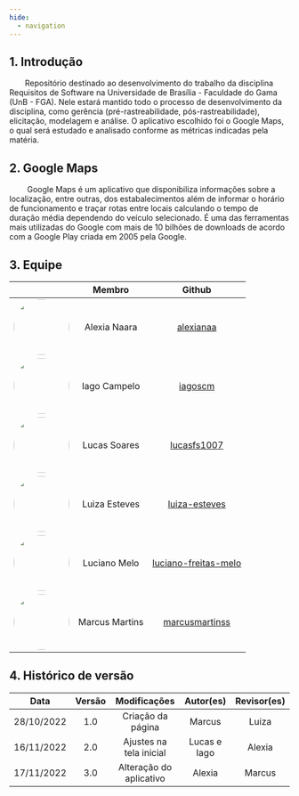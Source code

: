 ```yaml
---
hide:
  - navigation
---
```


## 1. Introdução

&emsp;&emsp;Repositório destinado ao desenvolvimento do trabalho da disciplina Requisitos de Software na Universidade de Brasília - Faculdade do Gama (UnB - FGA). Nele estará mantido todo o processo de desenvolvimento da disciplina, como gerência (pré-rastreabilidade, pós-rastreabilidade), elicitação, modelagem e análise. O aplicativo escolhido foi o Google Maps, o qual será estudado e analisado conforme as métricas indicadas pela matéria.

## 2. Google Maps

&emsp;&emsp; Google Maps é um aplicativo que disponibiliza informações sobre a localização, entre outras, dos estabalecimentos além de informar o horário de funcionamento e traçar rotas entre locais calculando o tempo de duração média dependendo do veículo selecionado. É uma das ferramentas mais utilizadas do Google com mais de 10 bilhões de downloads de acordo com a Google Play criada em 2005 pela Google.

## 3. Equipe

<center>

|                                                                                                          |     Membro     |                             Github                              |
| :------------------------------------------------------------------------------------------------------: | :------------: | :-------------------------------------------------------------: |
| <img src="https://avatars.githubusercontent.com/u/61877198?v=4" width=100rem style="border-radius: 50%"> |  Alexia Naara  |            [alexianaa](https://github.com/alexianaa)            |
|           <img src=" https://github.com/iagoscm.png" width=100rem style="border-radius: 50%">            |  Iago Campelo  |              [iagoscm](https://github.com/iagoscm)              |
|          <img src="https://github.com/lucasfs1007.png" width=100rem style="border-radius: 50%">          |  Lucas Soares  |          [lucasfs1007](https://github.com/lucasfs1007)          |
| <img src="https://avatars.githubusercontent.com/u/69515514?v=4" width=100rem style="border-radius: 50%"> | Luiza Esteves  |        [luiza-esteves](https://github.com/luiza-esteves)        |
| <img src="https://avatars.githubusercontent.com/u/88516249?v=4" width=100rem style="border-radius: 50%"> |  Luciano Melo  | [luciano-freitas-melo](https://github.com/luciano-freitas-melo) |
| <img src="https://avatars.githubusercontent.com/u/89209017?v=4" width=100rem style="border-radius: 50%"> | Marcus Martins |       [marcusmartinss](https://github.com/marcusmartinss)       |

</center>

## 4. Histórico de versão

|    Data    | Versão |      Modificações       |   Autor(es)   | Revisor(es) |
| :--------: | :----: | :---------------------: | :-----------: | :---------: |
| 28/10/2022 |  1.0   |    Criação da página    |    Marcus     |    Luiza    |
| 16/11/2022 |  2.0   | Ajustes na tela inicial | Lucas  e Iago |   Alexia    |
| 17/11/2022 |  3.0   | Alteração do aplicativo |    Alexia     |   Marcus    |
